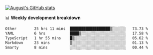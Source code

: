 
[![August's GitHub stats](https://github-readme-stats.vercel.app/api?username=zou-weidong&show_icons=true&theme=radical)](https://github.com/zou-weidong)


📊 **Weekly development breakdown**
<!--START_SECTION:waka-->

```txt
Other        25 hrs 11 mins  ██████████████████▒░░░░░░   73.73 %
YAML         6 hrs           ████▒░░░░░░░░░░░░░░░░░░░░   17.58 %
TypeScript   1 hr 55 mins    █▒░░░░░░░░░░░░░░░░░░░░░░░   05.62 %
Markdown     23 mins         ▒░░░░░░░░░░░░░░░░░░░░░░░░   01.13 %
Smarty       8 mins          ░░░░░░░░░░░░░░░░░░░░░░░░░   00.44 %
```

<!--END_SECTION:waka-->
